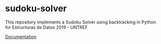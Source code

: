# sudoku-solver
This repository implements a Sudoku Solver using backtracking in Python for Estructuras de Datos 2019 - UNTREF

[Documentation](documentation.ipynb)
